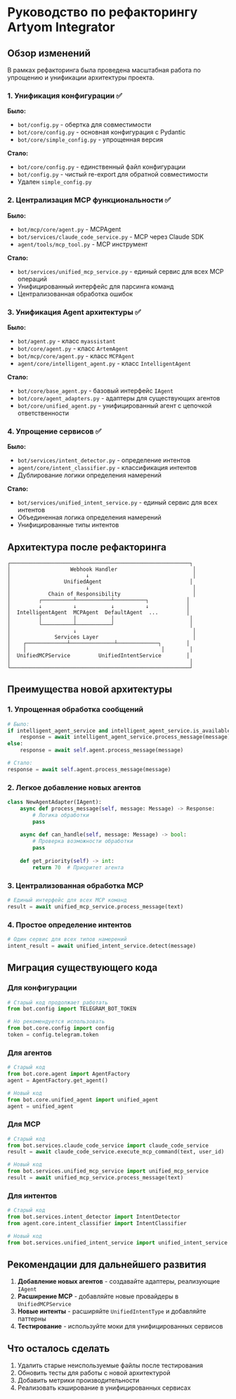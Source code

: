 # Руководство по рефакторингу Artyom Integrator

## Обзор изменений

В рамках рефакторинга была проведена масштабная работа по упрощению и унификации архитектуры проекта.

### 1. Унификация конфигурации ✅

**Было:**
- `bot/config.py` - обертка для совместимости
- `bot/core/config.py` - основная конфигурация с Pydantic
- `bot/core/simple_config.py` - упрощенная версия

**Стало:**
- `bot/core/config.py` - единственный файл конфигурации
- `bot/config.py` - чистый re-export для обратной совместимости
- Удален `simple_config.py`

### 2. Централизация MCP функциональности ✅

**Было:**
- `bot/mcp/core/agent.py` - MCPAgent
- `bot/services/claude_code_service.py` - MCP через Claude SDK
- `agent/tools/mcp_tool.py` - MCP инструмент

**Стало:**
- `bot/services/unified_mcp_service.py` - единый сервис для всех MCP операций
- Унифицированный интерфейс для парсинга команд
- Централизованная обработка ошибок

### 3. Унификация Agent архитектуры ✅

**Было:**
- `bot/agent.py` - класс `myassistant`
- `bot/core/agent.py` - класс `ArtemAgent`
- `bot/mcp/core/agent.py` - класс `MCPAgent`
- `agent/core/intelligent_agent.py` - класс `IntelligentAgent`

**Стало:**
- `bot/core/base_agent.py` - базовый интерфейс `IAgent`
- `bot/core/agent_adapters.py` - адаптеры для существующих агентов
- `bot/core/unified_agent.py` - унифицированный агент с цепочкой ответственности

### 4. Упрощение сервисов ✅

**Было:**
- `bot/services/intent_detector.py` - определение интентов
- `agent/core/intent_classifier.py` - классификация интентов
- Дублирование логики определения намерений

**Стало:**
- `bot/services/unified_intent_service.py` - единый сервис для всех интентов
- Объединенная логика определения намерений
- Унифицированные типы интентов

## Архитектура после рефакторинга

```
┌─────────────────────────────────────────────────────────┐
│                   Webhook Handler                        │
│                        ↓                                 │
│                 UnifiedAgent                            │
│                        ↓                                 │
│            Chain of Responsibility                       │
│         ┌──────────┴───────────┴──────────┐            │
│         ↓          ↓           ↓          ↓            │
│  IntelligentAgent  MCPAgent  DefaultAgent  ...         │
│         │          │           │                        │
│         └──────────┴───────────┘                        │
│                    ↓                                     │
│              Services Layer                              │
│    ┌─────────────┴──────────────┴─────────────┐        │
│    │                                           │        │
│  UnifiedMCPService         UnifiedIntentService        │
│                                                         │
└─────────────────────────────────────────────────────────┘
```

## Преимущества новой архитектуры

### 1. Упрощенная обработка сообщений
```python
# Было:
if intelligent_agent_service and intelligent_agent_service.is_available() and message.user.role == UserRole.ADMIN:
    response = await intelligent_agent_service.process_message(message)
else:
    response = await self.agent.process_message(message)

# Стало:
response = await self.agent.process_message(message)
```

### 2. Легкое добавление новых агентов
```python
class NewAgentAdapter(IAgent):
    async def process_message(self, message: Message) -> Response:
        # Логика обработки
        pass
        
    async def can_handle(self, message: Message) -> bool:
        # Проверка возможности обработки
        pass
        
    def get_priority(self) -> int:
        return 70  # Приоритет агента
```

### 3. Централизованная обработка MCP
```python
# Единый интерфейс для всех MCP команд
result = await unified_mcp_service.process_message(text)
```

### 4. Простое определение интентов
```python
# Один сервис для всех типов намерений
intent_result = await unified_intent_service.detect(message)
```

## Миграция существующего кода

### Для конфигурации
```python
# Старый код продолжает работать
from bot.config import TELEGRAM_BOT_TOKEN

# Но рекомендуется использовать
from bot.core.config import config
token = config.telegram.token
```

### Для агентов
```python
# Старый код
from bot.core.agent import AgentFactory
agent = AgentFactory.get_agent()

# Новый код
from bot.core.unified_agent import unified_agent
agent = unified_agent
```

### Для MCP
```python
# Старый код
from bot.services.claude_code_service import claude_code_service
result = await claude_code_service.execute_mcp_command(text, user_id)

# Новый код
from bot.services.unified_mcp_service import unified_mcp_service
result = await unified_mcp_service.process_message(text)
```

### Для интентов
```python
# Старый код
from bot.services.intent_detector import IntentDetector
from agent.core.intent_classifier import IntentClassifier

# Новый код
from bot.services.unified_intent_service import unified_intent_service
```

## Рекомендации для дальнейшего развития

1. **Добавление новых агентов** - создавайте адаптеры, реализующие `IAgent`
2. **Расширение MCP** - добавляйте новые провайдеры в `UnifiedMCPService`
3. **Новые интенты** - расширяйте `UnifiedIntentType` и добавляйте паттерны
4. **Тестирование** - используйте моки для унифицированных сервисов

## Что осталось сделать

1. Удалить старые неиспользуемые файлы после тестирования
2. Обновить тесты для работы с новой архитектурой
3. Добавить метрики производительности
4. Реализовать кэширование в унифицированных сервисах